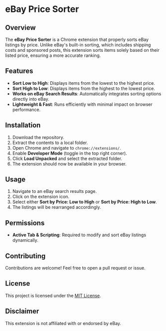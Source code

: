 # eBay Price Sorter

## Overview
The **eBay Price Sorter** is a Chrome extension that properly sorts eBay listings by price. Unlike eBay's built-in sorting, which includes shipping costs and sponsored posts, this extension sorts items solely based on their listed price, ensuring a more accurate ranking.

## Features
- **Sort Low to High**: Displays items from the lowest to the highest price.
- **Sort High to Low**: Displays items from the highest to the lowest price.
- **Works on eBay Search Results**: Automatically integrates sorting options directly into eBay.
- **Lightweight & Fast**: Runs efficiently with minimal impact on browser performance.

## Installation
1. Download the repository.
2. Extract the contents to a local folder.
3. Open Chrome and navigate to `chrome://extensions/`.
4. Enable **Developer Mode** (toggle in the top right corner).
5. Click **Load Unpacked** and select the extracted folder.
6. The extension should now be available in your browser.

## Usage
1. Navigate to an eBay search results page.
2. Click on the extension icon.
3. Select either **Sort by Price: Low to High** or **Sort by Price: High to Low**.
4. The listings will be rearranged accordingly.

## Permissions
- **Active Tab & Scripting**: Required to modify and sort eBay listings dynamically.

## Contributing
Contributions are welcome! Feel free to open a pull request or issue.

## License
This project is licensed under the [MIT License](LICENSE).

## Disclaimer
This extension is not affiliated with or endorsed by eBay.
